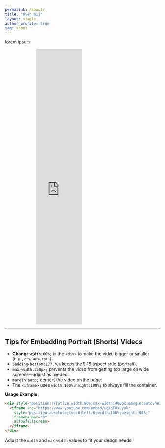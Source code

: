 ```yaml
---
permalink: /about/
title: "Over mij"
layout: single
author_profile: true
tag: about
---
```


lorem ipsum


<div style="position:relative;width:60%;max-width:350px;margin:auto;height:0;padding-bottom:177.78%;">
  <iframe src="https://www.youtube.com/embed/ugcqTOxuyuk"
    style="position:absolute;top:0;left:0;width:50%;height:100%;"
    frameborder="0"
    allow="accelerometer; autoplay; clipboard-write; encrypted-media; gyroscope; picture-in-picture"
    allowfullscreen>
  </iframe>
</div>

---

## Tips for Embedding Portrait (Shorts) Videos

- **Change `width:60%;`** in the `<div>` to make the video bigger or smaller (e.g., `80%`, `40%`, etc.).
- `padding-bottom:177.78%` keeps the 9:16 aspect ratio (portrait).
- `max-width:350px;` prevents the video from getting too large on wide screens—adjust as needed.
- `margin:auto;` centers the video on the page.
- The `<iframe>` uses `width:100%;height:100%;` to always fill the container.

**Usage Example:**

```html
<div style="position:relative;width:80%;max-width:400px;margin:auto;height:0;padding-bottom:177.78%;">
  <iframe src="https://www.youtube.com/embed/ugcqTOxuyuk"
    style="position:absolute;top:0;left:0;width:100%;height:100%;"
    frameborder="0"
    allowfullscreen>
  </iframe>
</div>
```

Adjust the `width` and `max-width` values to fit your design needs!
